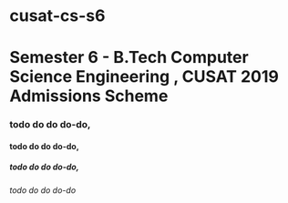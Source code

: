 # cusat-cs-s6
# Semester 6 - B.Tech Computer Science Engineering , CUSAT 2019 Admissions Scheme

### todo do do do-do,
#### todo do do do-do,
##### todo do do do-do,
###### todo do do do-do

